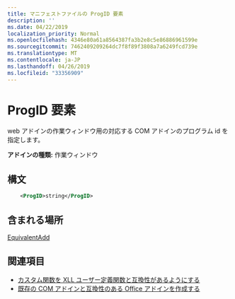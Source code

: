```yaml
---
title: マニフェストファイルの ProgID 要素
description: ''
ms.date: 04/22/2019
localization_priority: Normal
ms.openlocfilehash: 4346e80a61a8564387fa3b2e8c5e86886961599e
ms.sourcegitcommit: 7462409209264dc7f8f89f3808a7a6249fcd739e
ms.translationtype: MT
ms.contentlocale: ja-JP
ms.lasthandoff: 04/26/2019
ms.locfileid: "33356909"
---
```

# <a name="progid-element"></a>ProgID 要素

web アドインの作業ウィンドウ用の対応する COM アドインのプログラム id を指定します。

**アドインの種類:** 作業ウィンドウ

## <a name="syntax"></a>構文

```XML
    <ProgID>string</ProgID>  
```

## <a name="contained-in"></a>含まれる場所

[EquivalentAdd](equivalentaddin.md)

## <a name="see-also"></a>関連項目

- [カスタム関数を XLL ユーザー定義関数と互換性があるようにする](../../excel/make-custom-functions-compatible-with-xll-udf.md)
- [既存の COM アドインと互換性のある Office アドインを作成する](../../develop/make-office-add-in-compatible-with-existing-com-add-in.md)